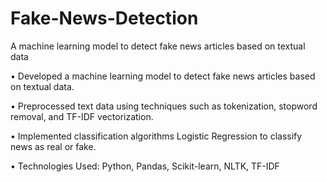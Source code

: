 # Fake-News-Detection
A machine learning model to detect fake news articles based on textual data

•	Developed a machine learning model to detect fake news articles based on textual data. 

•	Preprocessed text data using techniques such as tokenization, stopword removal, and TF-IDF vectorization.

•	Implemented classification algorithms Logistic Regression to classify news as real or fake.

•	Technologies Used: Python, Pandas, Scikit-learn, NLTK, TF-IDF
